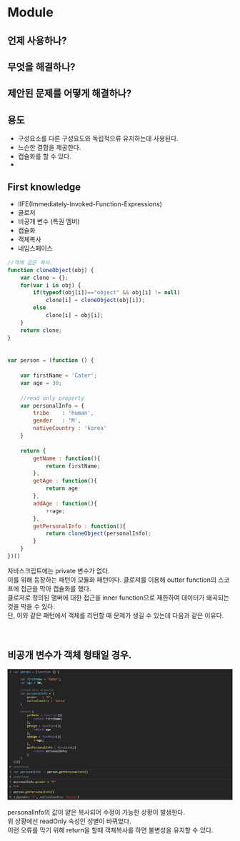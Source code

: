 # Module


## 언제 사용하나?

## 무엇을 해결하나?

## 제안된 문제를 어떻게 해결하나?


## 용도
- 구성요소를 다른 구성요도와 독립적으류 유지하는데 사용된다.
- 느슨한 결합을 제공한다.
- 캡슐화를 할 수 있다.
- 

## First knowledge
- IIFE(Immediately-Invoked-Function-Expressions)
- 클로저
- 비공개 변수 (특권 멤버)
- 캡슐화
- 객체복사
- 네임스페이스




```js
//객체 깊은 복사.
function cloneObject(obj) {
    var clone = {};
    for(var i in obj) {
        if(typeof(obj[i])=="object" && obj[i] != null)
            clone[i] = cloneObject(obj[i]);
        else
            clone[i] = obj[i];
    }
    return clone;
}


var person = (function () {
    
    var firstName = 'Cater';
    var age = 30;

    //read only property
    var personalInfo = {
        tribe    : 'human', 
        gender   : 'M',
        nativeCountry : 'korea'
    }

    return {
        getName : function(){
            return firstName;
        },
        getAge : function(){
            return age
        },
        addAge : function(){
            ++age;
        },
        getPersonalInfo : function(){
            return cloneObject(personalInfo);
        }
    }
})()
```

자바스크립트에는 private 변수가 없다.<br>
이를 위해 등장하는 패턴이 모듈화 패턴이다.
클로져를 이용해 outter function의 스코프에 접근을 막아 캡슐화를 했다.<br>
클로저로 정의된 맴버에 대한 접근을 inner function으로 제한하여 데이터가 왜곡되는 것을 막을 수 있다.<br>
단, 이와 같은 패턴에서 객체를 리턴할 때 문제가 생길 수 있는데 다음과 같은 이유다.
<br><br><br>

## 비공개 변수가 객체 형태일 경우.
![](/resource/img/javascript/desingPattern_module.png)


personalInfo의 값이 얕은 복사되어 수정이 가능한 상황이 발생한다.<br>
위 상황에선 readOnly 속성인 성별이 바뀌었다.<br>
이런 오류를 막기 위해 return을 할때 객체복사를 하면 불변성을 유지할 수 있다.

